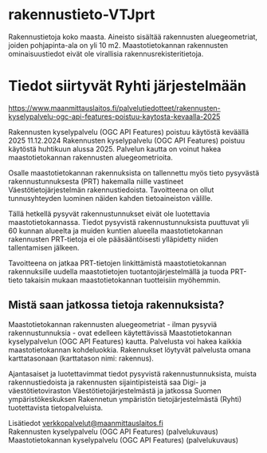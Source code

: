 # rakennustieto-VTJprt
Rakennustietoja​​ koko maasta. Aineisto sisältää rakennusten aluegeometriat, joiden pohjapinta-ala on yli 10 m2. Maastotietokannan rakennusten ominaisuustiedot eivät ole virallisia rakennusrekisteritietoja.

# Tiedot siirtyvät Ryhti järjestelmään

https://www.maanmittauslaitos.fi/palvelutiedotteet/rakennusten-kyselypalvelu-ogc-api-features-poistuu-kaytosta-kevaalla-2025

Rakennusten kyselypalvelu (OGC API Features) poistuu käytöstä keväällä 2025
11.12.2024
Rakennusten kyselypalvelu (OGC API Features) poistuu käytöstä huhtikuun alussa 2025.  Palvelun kautta on voinut hakea maastotietokannan rakennusten aluegeometrioita.

Osalle maastotietokannan rakennuksista on tallennettu myös tieto pysyvästä rakennustunnuksesta (PRT) hakemalla niille vastineet Väestötietojärjestelmän rakennustiedoista. Tavoitteena on ollut tunnusyhteyden luominen näiden kahden tietoaineiston välille.

Tällä hetkellä pysyvät rakennustunnukset eivät ole luotettavia maastotietokannassa. Tiedot pysyvistä rakennustunnuksista puuttuvat yli 60 kunnan alueelta ja muiden kuntien alueella maastotietokannan rakennusten PRT-tietoja ei ole pääsääntöisesti ylläpidetty niiden tallentamisen jälkeen.

Tavoitteena on jatkaa PRT-tietojen linkittämistä maastotietokannan rakennuksille uudella maastotietojen tuotantojärjestelmällä ja tuoda PRT-tieto takaisin mukaan maastotietokannan tuotteisiin myöhemmin.

## Mistä saan jatkossa tietoja rakennuksista?
Maastotietokannan rakennusten aluegeometriat - ilman pysyviä rakennustunnuksia - ovat edelleen käytettävissä Maastotietokannan kyselypalvelun (OGC API Features) kautta. Palvelusta voi hakea kaikkia maastotietokannan kohdeluokkia. Rakennukset löytyvät palvelusta omana karttatasonaan (karttatason nimi: rakennus).

Ajantasaiset ja luotettavimmat tiedot pysyvistä rakennustunnuksista, muista rakennustiedoista ja rakennusten sijaintipisteistä saa Digi- ja väestötietoviraston Väestötietojärjestelmästä ja jatkossa Suomen ympäristökeskuksen Rakennetun ympäristön tietojärjestelmästä (Ryhti) tuotettavista tietopalveluista.

Lisätiedot 
verkkopalvelut@maanmittauslaitos.fi  
Rakennusten kyselypalvelu (OGC API Features) (palvelukuvaus) 
Maastotietokannan kyselypalvelu (OGC API Features) (palvelukuvaus)